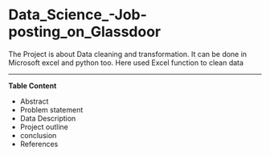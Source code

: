 # Data_Science_-Job-posting_on_Glassdoor
The Project is about Data cleaning and transformation. It can be done in Microsoft excel and python too. Here used Excel function to clean data

-----------------------------------------------------------------------------------------------------------------------------------------------------
____Table Content____

- Abstract 
- Problem statement
- Data Description 
- Project outline
- conclusion 
- References




